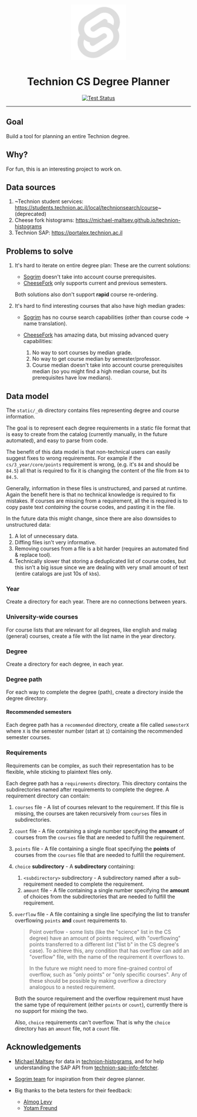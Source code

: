 <p align="center">
  <img src="https://raw.githubusercontent.com/selfint/degree-planner/refs/heads/main/static/favicon.png" alt="Technion degree planner logo" width="150"/>
</p>

<h1 align="center">Technion CS Degree Planner</h1>

<p align="center">
  <a href="https://github.com/selfint/degree-planner/actions/workflows/test.yml">
    <img src="https://github.com/selfint/degree-planner/actions/workflows/test.yml/badge.svg" alt="Test Status">
  </a>
</p>

---

## Goal

Build a tool for planning an entire Technion degree.

## Why?

For fun, this is an interesting project to work on.

## Data sources

1. ~Technion student services: https://students.technion.ac.il/local/technionsearch/course~ (deprecated)
1. Cheese fork histograms: https://michael-maltsev.github.io/technion-histograms
1. Technion SAP: https://portalex.technion.ac.il

## Problems to solve

1. It's hard to iterate on entire degree plan:
   These are the current solutions:

   - [Sogrim](https://students.sogrim.org/) doesn't take into account course prerequisites.
   - [CheeseFork](https://cheesefork.cf/) only supports current and previous semesters.

   Both solutions also don't support **rapid** course re-ordering.

1. It's hard to find interesting courses that also have high median grades:

   - [Sogrim](https://students.sogrim.org/) has no course search capabilities
     (other than course code -> name translation).

   - [CheeseFork](https://cheesefork.cf/) has amazing data, but missing advanced query capabilities:
     1. No way to sort courses by median grade.
     1. No way to get course median by semester/professor.
     1. Course median doesn't take into account course prerequisites median
        (so you might find a high median course, but its prerequisites have low medians).

## Data model

The `static/_db` directory contains files representing degree and course information.

The goal is to represent each degree requirements in a static file format that is easy
to create from the catalog (currently manually, in the future automated), and easy to
parse from code.

The benefit of this data model is that non-technical users can easily suggest fixes
to wrong requirements. For example if the `cs/3_year/core/points` requirement is wrong,
(e.g. it's `84` and should be `84.5`) all that is required to fix it is changing the
content of the file from `84` to `84.5`.

Generally, information in these files is unstructured, and parsed at runtime. Again
the benefit here is that no technical knowledge is required to fix mistakes. If courses
are missing from a requirement, all the is required is to copy paste text _containing_ the
course codes, and pasting it in the file.

In the future data this might change, since there are also downsides to unstructured data:

1. A lot of unnecessary data.
2. Diffing files isn't very informative.
3. Removing courses from a file is a bit harder (requires an automated find & replace tool).
4. Technically slower that storing a deduplicated list of course codes, but this isn't a
   big issue since we are dealing with very small amount of text (entire catalogs are just 10s of `kb`s).

### Year

Create a directory for each year. There are no connections between years.

### University-wide courses

For course lists that are relevant for all degrees, like english and malag
(general) courses, create a file with the list name in the year directory.

### Degree

Create a directory for each degree, in each year.

### Degree path

For each way to complete the degree (path), create a directory inside the degree directory.

#### Recommended semesters

Each degree path has a `recommended` directory, create a file called `semesterX` where
`X` is the semester number (start at `1`) containing the recommended semester courses.

### Requirements

Requirements can be complex, as such their representation has to be flexible, while sticking
to plaintext files only.

Each degree path has a `requirements` directory. This directory contains the subdirectories
named after requirements to complete the degree. A requirement directory can contain:

1. `courses` file - A list of courses relevant to the requirement. If this file is missing,
   the courses are taken recursively from `courses` files in subdirectories.
1. `count` file - A file containing a single number specifying the **amount** of courses
   from the `courses` file that are needed to fulfill the requirement.
1. `points` file - A file containing a single float specifying the **points** of courses
   from the `courses` file that are needed to fulfill the requirement.
1. `choice` **subdirectory** - A **subdirectory** containing:
   1. `<subdirectory>` subdirectory - A subdirectory named after a sub-requirement needed
      to complete the requirement.
   1. `amount` file - A file containing a single number specifying the **amount** of choices
      from the subdirectories that are needed to fulfill the requirement.
1. `overflow` file - A file containing a single line specifying the list to transfer
   overflowing `points` **and** `count` requirements to.

   > Point overflow - some lists (like the "science" list in the CS degree) have an amount
   > of points required, with "overflowing" points transferred to a different list ("list b"
   > in the CS degree's case). To achieve this, any condition that has overflow can add an
   > "overflow" file, with the name of the requirement it overflows to.
   >
   > In the future we might need to more fine-grained control of overflow,
   > such as "only points" or "only specific courses". Any of these should
   > be possible by making overflow a directory analogous to a nested
   > requirement.

   Both the source requirement and the overflow requirement must have the same type
   of requirement (either `points` or `count`), currently there is no support for
   mixing the two.

   Also, `choice` requirements can't overflow. That is why the `choice` directory
   has an `amount` file, not a `count` file.

## Acknowledgements

- [Michael Maltsev](https://github.com/michael-maltsev) for data in
  [technion-histograms](https://github.com/michael-maltsev/technion-histograms),
  and for help understanding the SAP API from
  [technion-sap-info-fetcher](https://github.com/michael-maltsev/technion-sap-info-fetcher).

- [Sogrim team](https://github.com/sogrim/technion-sogrim) for inspiration from
  their degree planner.

- Big thanks to the beta testers for their feedback:

  - [Almog Levy](https://github.com/Almoglevy2k)
  - [Yotam Freund](https://github.com/freundyotam)
